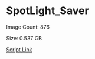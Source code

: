 # SpotLight_Saver

Image Count: 876

Size: 0.537 GB

[Script Link](https://github.com/liuyal/Archive/blob/master/Python/Utilities/Miscellaneous/spotlight_saver.py)